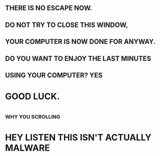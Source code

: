 ## THERE IS NO ESCAPE NOW.
## DO NOT TRY TO CLOSE THIS WINDOW,
## YOUR COMPUTER IS NOW DONE FOR ANYWAY.
## DO YOU WANT TO ENJOY THE LAST MINUTES
## USING YOUR COMPUTER? YES
# GOOD LUCK.
# 
# 
# 
# 
# 
# 
# 
# 
# 
# 
# 
# 
# 
# 
# 
# 
# 
# 
# 
# 
# 
# 
# 
# 
# 
# 
# 
# 
# 
# 
# 
# 
# 
# 
# 
# 
# 
# 
# 
# 
# 
# 
# 
# 
# 
# 
# 
# 
# 
# 
# 
# 
# 
# 
# 
# 
# 
# 
# 
# 
# 
# 
# 
# 
# 
# 
### WHY YOU SCROLLING
# HEY LISTEN THIS ISN'T ACTUALLY MALWARE
